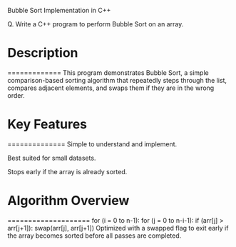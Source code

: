 Bubble Sort Implementation in C++

Q. Write a C++ program to perform Bubble Sort on an array.



# Description
=============
This program demonstrates Bubble Sort, a simple comparison-based sorting algorithm that repeatedly steps through the list, compares adjacent elements, and swaps them if they are in the wrong order.



# Key Features
==============
Simple to understand and implement.

Best suited for small datasets.

Stops early if the array is already sorted.



# Algorithm Overview
====================
for (i = 0 to n-1):
    for (j = 0 to n-i-1):
        if (arr[j] > arr[j+1]):
            swap(arr[j], arr[j+1])
Optimized with a swapped flag to exit early if the array becomes sorted before all passes are completed.

